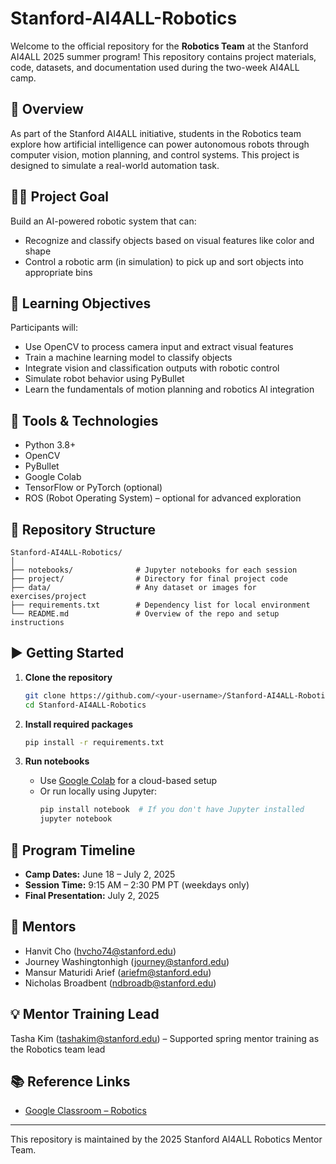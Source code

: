 # Stanford-AI4ALL-Robotics

Welcome to the official repository for the **Robotics Team** at the Stanford AI4ALL 2025 summer program! This repository contains project materials, code, datasets, and documentation used during the two-week AI4ALL camp.

## 📌 Overview

As part of the Stanford AI4ALL initiative, students in the Robotics team explore how artificial intelligence can power autonomous robots through computer vision, motion planning, and control systems. This project is designed to simulate a real-world automation task.

## 👩‍💻 Project Goal

Build an AI-powered robotic system that can:
- Recognize and classify objects based on visual features like color and shape
- Control a robotic arm (in simulation) to pick up and sort objects into appropriate bins

## 🧠 Learning Objectives

Participants will:
- Use OpenCV to process camera input and extract visual features
- Train a machine learning model to classify objects
- Integrate vision and classification outputs with robotic control
- Simulate robot behavior using PyBullet
- Learn the fundamentals of motion planning and robotics AI integration

## 🔧 Tools & Technologies

- Python 3.8+
- OpenCV
- PyBullet
- Google Colab
- TensorFlow or PyTorch (optional)
- ROS (Robot Operating System) – optional for advanced exploration

## 📁 Repository Structure

```
Stanford-AI4ALL-Robotics/
│
├── notebooks/              # Jupyter notebooks for each session
├── project/                # Directory for final project code
├── data/                   # Any dataset or images for exercises/project
├── requirements.txt        # Dependency list for local environment
└── README.md               # Overview of the repo and setup instructions
```

## ▶️ Getting Started

1. **Clone the repository**
   ```bash
   git clone https://github.com/<your-username>/Stanford-AI4ALL-Robotics.git
   cd Stanford-AI4ALL-Robotics
   ```

2. **Install required packages**
   ```bash
   pip install -r requirements.txt
   ```

3. **Run notebooks**
   - Use [Google Colab](https://colab.research.google.com/) for a cloud-based setup
   - Or run locally using Jupyter:
     ```bash
     pip install notebook  # If you don't have Jupyter installed
     jupyter notebook
     ```

## 📅 Program Timeline

- **Camp Dates:** June 18 – July 2, 2025
- **Session Time:** 9:15 AM – 2:30 PM PT (weekdays only)
- **Final Presentation:** July 2, 2025

## 👥 Mentors

- Hanvit Cho (hvcho74@stanford.edu)
- Journey Washingtonhigh (journey@stanford.edu)
- Mansur Maturidi Arief (ariefm@stanford.edu)
- Nicholas Broadbent (ndbroadb@stanford.edu)

## 💡 Mentor Training Lead

Tasha Kim (tashakim@stanford.edu) – Supported spring mentor training as the Robotics team lead

## 📚 Reference Links

- [Google Classroom – Robotics](https://classroom.google.com/c/Nzc3OTIwMDY5NjQx?cjc=ubmvsy6v)

---

This repository is maintained by the 2025 Stanford AI4ALL Robotics Mentor Team.
